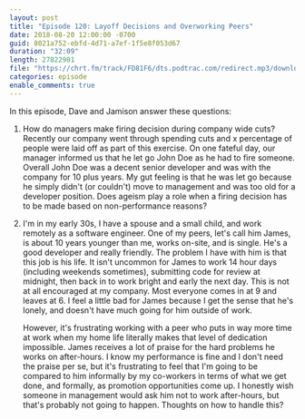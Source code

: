 ```yaml
---
layout: post
title: "Episode 120: Layoff Decisions and Overworking Peers"
date: 2018-08-20 12:00:00 -0700
guid: 8021a752-ebfd-4d71-a7ef-1f5e8f053d67
duration: "32:09"
length: 27822901
file: "https://chrt.fm/track/FD81F6/dts.podtrac.com/redirect.mp3/download.softskills.audio/sse-120.mp3"
categories: episode
enable_comments: true
---
```


In this episode, Dave and Jamison answer these questions:

1. How do managers make firing decision during company wide cuts? Recently our company went through spending cuts and x percentage of people were laid off as part of this exercise. On one fateful day, our manager informed us that he let go John Doe as he had to fire someone. Overall John Doe was a decent senior developer and was with the company for 10 plus years. My gut feeling is that he was let go because he simply didn't (or couldn't) move to management and was too old for a developer position. Does ageism play a role when a firing decision has to be made based on non-performance reasons?

2. I'm in my early 30s, I have a spouse and a small child, and work remotely as a software engineer. One of my peers, let's call him James, is about 10 years younger than me, works on-site, and is single. He's a good developer and really friendly. The problem I have with him is that this job is his life. It isn't uncommon for James to work 14 hour days (including weekends sometimes), submitting code for review at midnight, then back in to work bright and early the next day. This is not at all encouraged at my company. Most everyone comes in at 9 and leaves at 6. I feel a little bad for James because I get the sense that he's lonely, and doesn't have much going for him outside of work.

   However, it's frustrating working with a peer who puts in way more time at work when my home life literally makes that level of dedication impossible. James receives a lot of praise for the hard problems he works on after-hours. I know my performance is fine and I don't need the praise per se, but it's frustrating to feel that I'm going to be compared to him informally by my co-workers in terms of what we get done, and formally, as promotion opportunities come up. I honestly wish someone in management would ask him not to work after-hours, but that's probably not going to happen. Thoughts on how to handle this?
